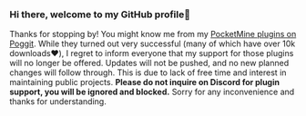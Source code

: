 ### Hi there, welcome to my GitHub profile👋

Thanks for stopping by! You might know me from my [PocketMine plugins on Poggit](https://poggit.pmmp.io/plugins/by/Xenophilicy). While they turned out very successful (many of which have over 10k downloads❤️), I regret to inform everyone that my support for those plugins will no longer be offered. Updates will not be pushed, and no new planned changes will follow through. This is due to lack of free time and interest in maintaining public projects. **Please do not inquire on Discord for plugin support, you will be ignored and blocked.** Sorry for any inconvenience and thanks for understanding.
